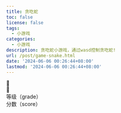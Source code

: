 ```yaml
---
title: 贪吃蛇
toc: false
license: false
tags:
  - 小游戏
categories:
  - 小游戏
description: 贪吃蛇小游戏，通过wasd控制贪吃蛇!
url: /post/game-snake.html
date: '2024-06-06 00:26:44+08:00'
lastmod: '2024-06-06 00:26:44+08:00'
---
```


<link rel="stylesheet" href="/css/game-snake.css">
<div class="gamBox">
    <div class="screen">
        <div class="snake">
            <div class="snake-head">
                <span>🐍</span>
            </div>
            <div class="snake-body"></div>
        </div>
        <div class="food">
            <span>🍎</span>
        </div>
    </div>
    <div class="integral">
        <div>等级（grade）<span class="grade"></span></div>
        <div>分数（score）<span class="score"></span></div>
    </div>
</div>
<script src="/js/game-snake.js"></script>
